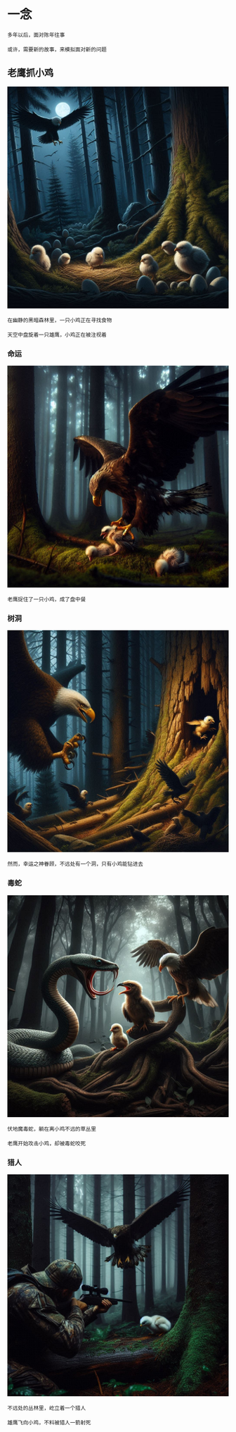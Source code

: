 # 一念

    多年以后，面对陈年往事

    或许，需要新的故事，来模拟面对新的问题

## 老鹰抓小鸡

![老鹰抓小鸡](37abaa8f-a216-442d-992a-82e16d4ab81b.jpg)

    在幽静的黑暗森林里，一只小鸡正在寻找食物

    天空中盘旋着一只雄鹰，小鸡正在被注视着

### 命运

![老鹰抓住了小鸡](5b99fdfb-8170-42c2-a77b-fea7314f7a30.jpg)

    老鹰捉住了一只小鸡，成了盘中餐

### 树洞

![树洞](6ee37c69-8fe9-4f3d-9cf7-fa40e767dcb1.jpg)

    然而，幸运之神眷顾，不远处有一个洞，只有小鸡能钻进去

### 毒蛇

![毒蛇](83ae3494-5198-486e-9c3a-143550f3694b.jpg)

    伏地魔毒蛇，躺在离小鸡不远的草丛里

    老鹰开始攻击小鸡，却被毒蛇咬死

### 猎人

![猎人](e37158d2-093b-4699-80be-c4cd98b20df0.jpg)

    不远处的丛林里，屹立着一个猎人

    雄鹰飞向小鸡，不料被猎人一箭射死

